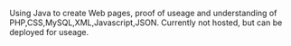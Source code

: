 Using Java to create Web pages, proof of useage and understanding of PHP,CSS,MySQL,XML,Javascript,JSON. Currently not hosted, but can be deployed for useage.
